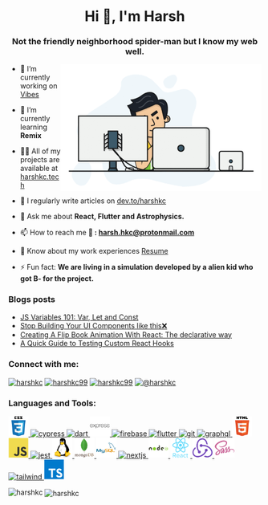 <h1 align="center">Hi 👋, I'm Harsh</h1>
<h3 align="center">Not the friendly neighborhood spider-man but I know my web well.</h3> 

<img align="right" alt="Developer GIF" src="https://github.com/harshkc/harshkc/blob/master/developer.gif?raw=true" width="400" height="auto" />

- 🔭 I’m currently working on [Vibes](https://github.com/harshkc/Vibes)

- 🌱 I’m currently learning **Remix**

- 👨‍💻 All of my projects are available at [harshkc.tech](https://harshkc.tech)

- 📝 I regularly write articles on [dev.to/harshkc](https://dev.to/harshkc)

- 💬 Ask me about **React, Flutter and Astrophysics.**

- 📫 How to reach me **📩 : harsh.hkc@protonmail.com**

- 📄 Know about my work experiences [Resume](https://drive.google.com/file/d/1f13E0U1rYfPLr4890DXG13uB8uufjyRJ/view)

- ⚡ Fun fact: **We are living in a simulation developed by a alien kid who got B- for the project.**

### Blogs posts
<!-- BLOG-POST-LIST:START -->
- [JS Variables 101: Var, Let and Const](https://dev.to/harshkc/a-swiss-army-knife-blog-for-js-variables-var-or-let-or-const-1cd1)
- [Stop Building Your UI Components like this❌](https://dev.to/harshkc/stop-building-your-ui-components-like-this-19il)
- [Creating A Flip Book Animation With React: The declarative way](https://dev.to/harshkc/creating-a-flip-book-animation-with-react-the-declarative-way-4kgb)
- [A Quick Guide to Testing Custom React Hooks](https://dev.to/harshkc/a-quick-guide-to-testing-custom-react-hooks-48ce)
<!-- BLOG-POST-LIST:END -->

<h3 align="left">Connect with me:</h3>
<p align="left">
<a href="https://dev.to/harshkc" target="blank"><img align="center" src="https://raw.githubusercontent.com/rahuldkjain/github-profile-readme-generator/master/src/images/icons/Social/devto.svg" alt="harshkc" height="30" width="40" /></a>
<a href="https://twitter.com/harshkc99" target="blank"><img align="center" src="https://raw.githubusercontent.com/rahuldkjain/github-profile-readme-generator/master/src/images/icons/Social/twitter.svg" alt="harshkc99" height="30" width="40" /></a>
<a href="https://linkedin.com/in/harshkc99" target="blank"><img align="center" src="https://raw.githubusercontent.com/rahuldkjain/github-profile-readme-generator/master/src/images/icons/Social/linked-in-alt.svg" alt="harshkc99" height="30" width="40" /></a>
<a href="https://hashnode.com/@harshkc" target="blank"><img align="center" src="https://raw.githubusercontent.com/rahuldkjain/github-profile-readme-generator/master/src/images/icons/Social/hashnode.svg" alt="@harshkc" height="30" width="40" /></a>
</p>

<h3 align="left">Languages and Tools:</h3>
<p align="left"><a href="https://www.w3schools.com/css/" target="_blank" rel="noreferrer"> <img src="https://raw.githubusercontent.com/devicons/devicon/master/icons/css3/css3-original-wordmark.svg" alt="css3" width="40" height="40"/> </a> <a href="https://www.cypress.io" target="_blank" rel="noreferrer"> <img src="https://raw.githubusercontent.com/simple-icons/simple-icons/6e46ec1fc23b60c8fd0d2f2ff46db82e16dbd75f/icons/cypress.svg" alt="cypress" width="40" height="40"/> </a> <a href="https://dart.dev" target="_blank" rel="noreferrer"> <img src="https://www.vectorlogo.zone/logos/dartlang/dartlang-icon.svg" alt="dart" width="40" height="40"/> </a> <a href="https://expressjs.com" target="_blank" rel="noreferrer"> <img src="https://raw.githubusercontent.com/devicons/devicon/master/icons/express/express-original-wordmark.svg" alt="express" width="40" height="40"/> </a> <a href="https://firebase.google.com/" target="_blank" rel="noreferrer"> <img src="https://www.vectorlogo.zone/logos/firebase/firebase-icon.svg" alt="firebase" width="40" height="40"/> </a> <a href="https://flutter.dev" target="_blank" rel="noreferrer"> <img src="https://www.vectorlogo.zone/logos/flutterio/flutterio-icon.svg" alt="flutter" width="40" height="40"/> </a> <a href="https://git-scm.com/" target="_blank" rel="noreferrer"> <img src="https://www.vectorlogo.zone/logos/git-scm/git-scm-icon.svg" alt="git" width="40" height="40"/> </a> <a href="https://graphql.org" target="_blank" rel="noreferrer"> <img src="https://www.vectorlogo.zone/logos/graphql/graphql-icon.svg" alt="graphql" width="40" height="40"/> </a> <a href="https://www.w3.org/html/" target="_blank" rel="noreferrer"> <img src="https://raw.githubusercontent.com/devicons/devicon/master/icons/html5/html5-original-wordmark.svg" alt="html5" width="40" height="40"/> </a> <a href="https://developer.mozilla.org/en-US/docs/Web/JavaScript" target="_blank" rel="noreferrer"> <img src="https://raw.githubusercontent.com/devicons/devicon/master/icons/javascript/javascript-original.svg" alt="javascript" width="40" height="40"/> </a> <a href="https://jestjs.io" target="_blank" rel="noreferrer"> <img src="https://www.vectorlogo.zone/logos/jestjsio/jestjsio-icon.svg" alt="jest" width="40" height="40"/> </a> <a href="https://www.linux.org/" target="_blank" rel="noreferrer"> <img src="https://raw.githubusercontent.com/devicons/devicon/master/icons/linux/linux-original.svg" alt="linux" width="40" height="40"/> </a> <a href="https://www.mongodb.com/" target="_blank" rel="noreferrer"> <img src="https://raw.githubusercontent.com/devicons/devicon/master/icons/mongodb/mongodb-original-wordmark.svg" alt="mongodb" width="40" height="40"/> </a> <a href="https://www.mysql.com/" target="_blank" rel="noreferrer"> <img src="https://raw.githubusercontent.com/devicons/devicon/master/icons/mysql/mysql-original-wordmark.svg" alt="mysql" width="40" height="40"/> </a> <a href="https://nextjs.org/" target="_blank" rel="noreferrer"> <img src="https://cdn.worldvectorlogo.com/logos/nextjs-2.svg" alt="nextjs" width="40" height="40"/> </a> <a href="https://nodejs.org" target="_blank" rel="noreferrer"> <img src="https://raw.githubusercontent.com/devicons/devicon/master/icons/nodejs/nodejs-original-wordmark.svg" alt="nodejs" width="40" height="40"/> </a><a href="https://reactjs.org/" target="_blank" rel="noreferrer"> <img src="https://raw.githubusercontent.com/devicons/devicon/master/icons/react/react-original-wordmark.svg" alt="react" width="40" height="40"/> </a> <a href="https://redux.js.org" target="_blank" rel="noreferrer"> <img src="https://raw.githubusercontent.com/devicons/devicon/master/icons/redux/redux-original.svg" alt="redux" width="40" height="40"/> </a> <a href="https://sass-lang.com" target="_blank" rel="noreferrer"> <img src="https://raw.githubusercontent.com/devicons/devicon/master/icons/sass/sass-original.svg" alt="sass" width="40" height="40"/> </a> <a href="https://tailwindcss.com/" target="_blank" rel="noreferrer"> <img src="https://www.vectorlogo.zone/logos/tailwindcss/tailwindcss-icon.svg" alt="tailwind" width="40" height="40"/> </a> <a href="https://www.typescriptlang.org/" target="_blank" rel="noreferrer"> <img src="https://raw.githubusercontent.com/devicons/devicon/master/icons/typescript/typescript-original.svg" alt="typescript" width="40" height="40"/> </a> </p>

<p><img align="left" src="https://github-readme-stats.vercel.app/api/top-langs?username=harshkc&show_icons=true&locale=en&layout=compact" alt="harshkc" /></p>

<p>&nbsp;<img align="center" src="https://github-readme-stats.vercel.app/api?username=harshkc&show_icons=true&locale=en" alt="harshkc" /></p>
